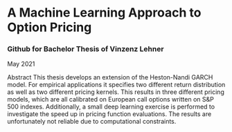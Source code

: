 # A Machine Learning Approach to Option Pricing

### Github for Bachelor Thesis of Vinzenz Lehner
 May 2021

Abstract
This thesis develops an extension of the Heston-Nandi GARCH model. For empirical applications it specifies two different return distribution as well as two different pricing kernels. This results in three different pricing models, which are all calibrated on European call options written on S&P 500 indexes.
Additionally, a small deep learning exercise is performed to investigate the speed up in pricing function evaluations. The results are unfortunately not reliable due to computational constraints. 

